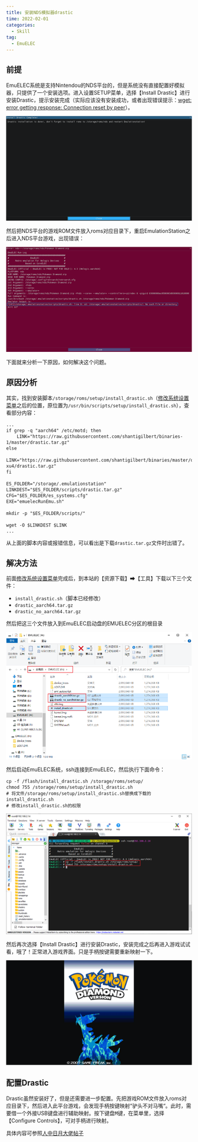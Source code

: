 ```yaml
---
title: 安装NDS模拟器drastic
time: 2022-02-01
categories: 
  - Skill
tag:
  - EmuELEC
---
```


## 前提

EmuELEC系统是支持Nintendou的NDS平台的，但是系统没有直接配置好模拟器，只提供了一个安装选项。进入设置SETUP菜单，选择【Install Drastic】进行安装Drastic，提示安装完成（实际应该没有安装成功，或者出现错误提示：<u>wget: error getting response: Connection reset by peer</u>）。

![more_4-1.png](./assets/more_4-1.png)

然后把NDS平台的游戏ROM文件放入roms对应目录下，重启EmulationStation之后进入NDS平台游戏，出现错误：

![more_4-2.png](./assets/more_4-2.png)

下面就来分析一下原因，如何解决这个问题。

## 原因分析

其实，找到安装脚本`/storage/roms/setup/install_drastic.sh`（[修改系统设置菜单](03.reset_setup.md)之后的位置，原位置为`/usr/bin/scripts/setup/install_drastic.sh`），查看部分内容：

```shell
...
if grep -q "aarch64" /etc/motd; then
    LINK="https://raw.githubusercontent.com/shantigilbert/binaries-1/master/drastic.tar.gz"
else
    LINK="https://raw.githubusercontent.com/shantigilbert/binaries/master/odroid-xu4/drastic.tar.gz"
fi

ES_FOLDER="/storage/.emulationstation"
LINKDEST="$ES_FOLDER/scripts/drastic.tar.gz"
CFG="$ES_FOLDER/es_systems.cfg"
EXE="emuelecRunEmu.sh"

mkdir -p "$ES_FOLDER/scripts/"

wget -O $LINKDEST $LINK
...
```

从上面的脚本内容或报错信息，可以看出是下载`drastic.tar.gz`文件时出错了。

## 解决方法

前面[修改系统设置菜单](03.reset_setup.md)完成后，到本站的【资源下载】➡【工具】下载以下三个文件：

- `install_drastic.sh`（脚本已经修改）
- `drastic_aarch64.tar.gz`
- `drastic_no_aarch64.tar.gz`

然后把这三个文件放入到EmuELEC启动盘的EMUELEC分区的根目录

![more_4-3.png](./assets/more_4-3.png)

然后启动EmuELEC系统，ssh连接到EmuELEC，然后执行下面命令：

```shell
cp -f /flash/install_drastic.sh /storage/roms/setup/
chmod 755 /storage/roms/setup/install_drastic.sh
# 将文件/storage/roms/setup/install_drastic.sh替换成下载的install_drastic.sh
# 修改install_drastic.sh的权限
```

![more_4-4.png](./assets/more_4-4.png)

然后再次选择【Install Drastic】进行安装Drastic，安装完成之后再进入游戏试试看，哦了！正常进入游戏界面。只是手柄按键需要重新映射一下。

![more_4-5.png](./assets/more_4-5.png)

## 配置Drastic

Drastic虽然安装好了，但是还需要进一步配置。先把游戏ROM文件放入roms对应目录下，然后进入此平台游戏，会发现手柄按键映射“驴头不对马嘴“。此时，需要借一个外接USB键盘进行辅助映射。按下键盘<kbd>M</kbd>键，在菜单里，选择【Configure  Controls】，可对手柄进行映射。

具体内容可参照[人中日月大佬帖子](https://post.smzdm.com/p/ax0r9n23/)
